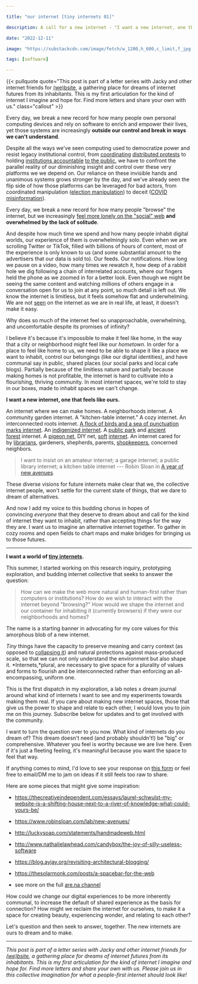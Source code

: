 ```yaml
---

title: "our internet [tiny internets 01]"

description: A call for a new internet - "I want a new internet, one that feels like ours."

date: "2022-12-11"

image: "https://substackcdn.com/image/fetch/w_1200,h_600,c_limit,f_jpg,q_auto:good,fl_progressive:steep/https%3A%2F%2Fbucketeer-e05bbc84-baa3-437e-9518-adb32be77984.s3.amazonaws.com%2Fpublic%2Fimages%2F9efbccc0-38b3-43fb-a973-764daf2e5d03_2185x1878.png"

tags: [software]

---
```


{{< pullquote quote="This post is part of a letter series with Jacky and other internet friends for [(we)bsite](we-b.site),  a gathering place for dreams of internet futures from its inhabitants. This is my first articulation for the kind of internet I imagine and hope for. Find more letters and share your own with us." class="callout" >}}

Every day, we break a new record for how many people own personal computing devices and rely on software to enrich and empower their lives, yet those systems are increasingly **outside our control and break in ways we can't understand**.

Despite all the ways we've seen computing used to democratize power and resist legacy institutional control, from [coordinating](https://www.technologyreview.com/2020/06/06/1002546/google-docs-social-media-resistance/) [distributed protests](https://techcrunch.com/2022/11/28/despite-ban-twitter-downloads-surge-in-china-amid-covid-protests/?guccounter=1&guce_referrer=aHR0cHM6Ly93d3cuZ29vZ2xlLmNvbS8&guce_referrer_sig=AQAAACO-nuJLsp2pv-dtMYsbR4Hz4gVRIDwX9prwv07sWLWAOVZRgzZ0OezvJQ7Bp1aO83avzxgNq7qMTVTB4jjh0FfII96V416dESLIRxhgdUW-qaHJJS7bYgSvXhShKwc1PXD85Zfadhx4B4dnQUTUazE1qPzFfLSo2lis6agZldra) to holding [institutions accountable](https://www.cnet.com/news/politics/twitter-is-transforming-modern-protest-its-vital-that-we-use-it-right/) [to the public](https://slate.com/news-and-politics/2020/06/george-floyd-public-spreadsheet-police-violence-videos.html), we have to confront the parallel reality of our diminishing insight and control over these very platforms we we depend on. Our reliance on these invisible hands and unanimous systems grows stronger by the day, and we've already seen the flip side of how those platforms can be leveraged for bad actors, from coordinated manipulation ([election manipulation](https://www.rappler.com/nation/148007-propaganda-war-weaponizing-internet/)) to deceit ([COVID misinformation](https://www.npr.org/sections/coronavirus-live-updates/2020/05/20/859814085/researchers-nearly-half-of-accounts-tweeting-about-coronavirus-are-likely-bots)).

Every day, we break a new record for how many people "browse" the internet, but we increasingly [feel more lonely on the "social" web](https://www.psycom.net/how-social-media-increases-loneliness) **and overwhelmed by the lack of solitude**.

And despite how much time we spend and how many people inhabit digital worlds, our experience of them is overwhelmingly solo. Even when we are scrolling Twitter or TikTok, filled with billions of hours of content, most of the experience is only known to us (and some substantial amount to the advertisers that our data is sold to). Our feeds. Our notifications. How long we pause on a video, how many times we rewatch it, how deep of a rabbit hole we dig following a chain of interrelated accounts, where our fingers held the phone as we zoomed in for a better look. Even though we might be seeing the same content and watching millions of others engage in a conversation open for us to join at any point, so much detail is left out. We know the internet is limitless, but it feels somehow flat and underwhelming. We are not [seen](https://jasminewang.substack.com/p/attending-to-the-other) on the internet as we are in real life, at least, it doesn't make it easy.

Why does so much of the internet feel so unapproachable, overwhelming, and uncomfortable despite its promises of infinity?

I believe it's because it's impossible to make it feel like home, in the way that a city or neighborhood might feel like our *hometown*. In order for a place to feel like home to us, we need to be able to shape it like a place we want to inhabit, control our belongings (like our digital identities), and have communal say in public, shared places (our social parks and local cafe blogs). Partially because of the limitless nature and partially because making homes is not profitable, the internet is hard to cultivate into a flourishing, thriving community. In most internet spaces, we're told to stay in our boxes, made to inhabit spaces we can't change.

**I want a new internet, one that feels like ours.**

An internet where we can make homes. A neighborhoods internet. A community garden internet. A "kitchen-table internet." A cozy internet. An interconnected roots internet. [A flock of birds and a sea of punctuation marks internet](https://thecreativeindependent.com/essays/laurel-schwulst-my-website-is-a-shifting-house-next-to-a-river-of-knowledge-what-could-yours-be/#:~:text=the%20web%20is%20a%20flock%20of%20birds%20or%20a%20sea%20of%20punctuation%20marks%2C%20each%20tending%20or%20forgetting%20about%20their%20web%20garden%20or%20puddle%20home%20with%20a%20river%20of%20knowledge%20nearby.). An [indigenized internet](https://www.are.na/jake-advincula/indigenized-internet). A [public park](https://newpublic.substack.com/p/revisiting-the-public-commons) and [ancient forest](https://newpublic.substack.com/p/-what-can-the-internet-learn-from) internet. A [pigeon net](https://en.wikipedia.org/wiki/Sneakernet), DIY net, [soft](https://helena.mmm.page/soft_tech) [internet](https://softnet.works/). An internet cared for by [librarians](https://www.libraryfutures.net/post/four-questions-with-joanne-mcneil), gardeners, shepherds, parents, [shopkeepers](https://twitter.com/tomcritchlow/status/1576644301005545475), concerned neighbors.

> I want to insist on an amateur internet; a garage internet; a public library internet; a kitchen table internet --- Robin Sloan in [A year of new avenues](https://www.robinsloan.com/lab/new-avenues/#:~:text=I%C2%A0want%20to%20insist%20on%20an%20amateur%20internet%3B%20a%20garage%20internet%3B%20a%20public%20library%20internet%3B%20a%20kitchen%20table%20internet)*.*

These diverse visions for future internets make clear that we, the collective internet people, won't settle for the current state of things, that we dare to dream of alternatives.

And now I add my voice to this budding chorus in hopes of convincing *everyone* that they deserve to dream about and call for the kind of internet they want to inhabit, rather than accepting things for the way they are. I want us to imagine an alternative internet together. To gather in cozy rooms and open fields to chart maps and make bridges for bringing us to those futures.

* * * * *

**I want a world of [tiny internets](https://tiny-inter.net/).**

This summer, I started working on this research inquiry, prototyping exploration, and budding internet collective that seeks to answer the question:

> How can we make the web more natural and human-first rather than computers or institutions? How do we wish to interact with the internet beyond "browsing?" How would we shape the internet and our container for inhabiting it (currently browsers) if they were our neighborhoods and homes?

The name is a starting banner in advocating for my core values for this amorphous blob of a new internet.

*Tiny* things have the capacity to preserve meaning and carry context (as opposed to [collapsing it](https://jzhao.xyz/posts/context-collapse/)) and natural protections against mass-produced scale, so that we can not only understand the environment but also shape it. *Internets,*plural, are necessary to give space for a plurality of values and forms to flourish and be interconnected rather than enforcing an all-encompassing, uniform one.

This is the first dispatch in my exploration, a lab notes x dream journal around what kind of internets I want to see and my experiments towards making them real. If you care about making new internet spaces, those that give us the power to shape and relate to each other, I would love you to join me on this journey. Subscribe below for updates and to get involved with the community.

I want to turn the question over to you now. What kind of internets do you dream of? This dream doesn't need (and probably shouldn't!) be "big" or comprehensive. Whatever you feel is worthy because we are live here. Even if it's just a fleeting feeling, it's meaningful because you want the space to feel that way.

If anything comes to mind, I'd love to see your response on [this form](https://coda.io/form/TI-01-internet-dreams_dmLF_QiE8e4) or feel free to email/DM me to jam on ideas if it still feels too raw to share.

Here are some pieces that might give some inspiration:

-   <https://thecreativeindependent.com/essays/laurel-schwulst-my-website-is-a-shifting-house-next-to-a-river-of-knowledge-what-could-yours-be/>

-   <https://www.robinsloan.com/lab/new-avenues/>

-   <http://luckysoap.com/statements/handmadeweb.html>

-   <http://www.nathalielawhead.com/candybox/the-joy-of-silly-useless-software>

-   <https://blog.ayjay.org/revisiting-architectural-blogging/>

-   <https://thesolarmonk.com/posts/a-spacebar-for-the-web>

-   see more on the full [are.na channel](https://www.are.na/spencer-chang/tiny-internets)

How could we change our digital experiences to be more inherently communal, to increase the default of shared experience as the basis for connection? How might we reclaim the internet for ourselves, to make it a space for creating beauty, experiencing wonder, and relating to each other?

Let's question and then seek to answer, together. The new internets are ours to dream and to make.

---
*This post is part of a letter series with Jacky and other internet friends for <a href="we-b.site">(we)bsite</a>,  a gathering place for dreams of internet futures from its inhabitants. This is my first articulation for the kind of internet I imagine and hope for. Find more letters and share your own with us. Please join us in this collective imagination for what a people-first internet should look like!*
